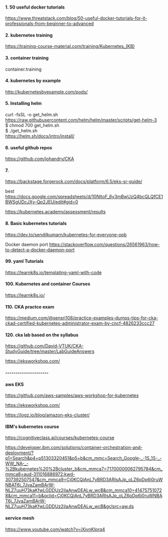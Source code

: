 #### 1. 50 useful docker tutorials
https://www.threatstack.com/blog/50-useful-docker-tutorials-for-it-professionals-from-beginner-to-advanced


#### 2. kubernetes training
https://training-course-material.com/training/Kubernetes_(KB)


#### 3. container training

container.training


#### 4. kubernetes by example
http://kubernetesbyexample.com/pods/


#### 5. Installing helm
curl -fsSL -o get_helm.sh https://raw.githubusercontent.com/helm/helm/master/scripts/get-helm-3 \
$ chmod 700 get_helm.sh \
$ ./get_helm.sh \
https://helm.sh/docs/intro/install/ 


#### 6. useful github repos
https://github.com/johandry/CKA

#### 7. 
https://backstage.forgerock.com/docs/platform/6.5/eks-sr-guide/

best 
https://docs.google.com/spreadsheets/d/10NltoF_6y3mBwUzQ4bcQLQfCE1BWSgUDcJXy-Qp2JEU/edit#gid=0


https://kubernetes.academy/assessment/results

#### 8. Basic kubernetes tutorials

https://dev.to/sendilkumarn/kubernetes-for-everyone-opb

Docker daemon port 
https://stackoverflow.com/questions/26561963/how-to-detect-a-docker-daemon-port

#### 99. yaml Tutorials
https://learnk8s.io/templating-yaml-with-code


#### 100. Kubernetes and container Courses
https://learnk8s.io/

#### 110. CKA practce exam 
https://medium.com/@sensri108/practice-examples-dumps-tips-for-cka-ckad-certified-kubernetes-administrator-exam-by-cncf-4826233ccc27

#### 120. cka lab based on the syllabus
https://github.com/David-VTUK/CKA-StudyGuide/tree/master/LabGuideAnswers

https://eksworkshop.com/



#### ---------------------
#### aws EKS
https://github.com/aws-samples/aws-workshop-for-kubernetes

https://eksworkshop.com/

https://logz.io/blog/amazon-eks-cluster/

#### IBM's kubernetes course
https://cognitiveclass.ai/courses/kubernetes-course

https://developer.ibm.com/solutions/container-orchestration-and-deployment/?p1=Search&p4=p51303320451&p5=b&cm_mmc=Search_Google-_-1S_1S-_-WW_NA-_-%2Bkubernetes%20%2Bcluster_b&cm_mmca7=71700000062795784&cm_mmca8=aud-311016886972:kwd-307392507547&cm_mmca9=Cj0KCQiAnL7yBRD3ARIsAJp_oLZ6pDp6i0ruWNBAT6j_7JvaZamBArW-NLZ7uuH73kaKfwLGDDUz2iIaAnwDEALw_wcB&cm_mmca10=414757510728&cm_mmca11=b&gclid=Cj0KCQiAnL7yBRD3ARIsAJp_oLZ6pDp6i0ruWNBAT6j_7JvaZamBArW-NLZ7uuH73kaKfwLGDDUz2iIaAnwDEALw_wcB&gclsrc=aw.ds



#### service mesh
https://www.youtube.com/watch?v=jXjvnKIprq4

